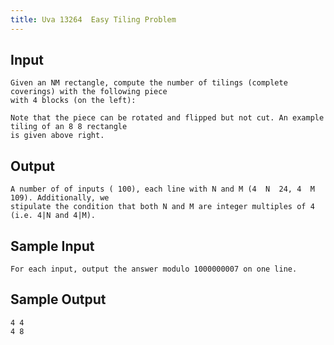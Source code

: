 ```yaml
---
title: Uva 13264  Easy Tiling Problem
---
```



## Input

```
Given an NM rectangle, compute the number of tilings (complete coverings) with the following piece
with 4 blocks (on the left):

Note that the piece can be rotated and flipped but not cut. An example tiling of an 8 8 rectangle
is given above right.
```

## Output

```
A number of of inputs ( 100), each line with N and M (4  N  24, 4  M  109). Additionally, we
stipulate the condition that both N and M are integer multiples of 4 (i.e. 4|N and 4|M).

```

## Sample Input

```
For each input, output the answer modulo 1000000007 on one line.

```

## Sample Output

```
4 4
4 8

```
